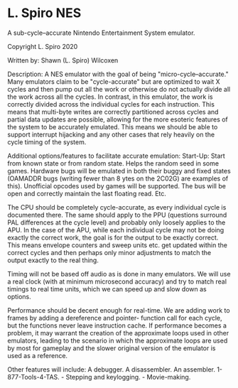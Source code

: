 # L. Spiro NES
 A sub-cycle–accurate Nintendo Entertainment System emulator.

 Copyright L. Spiro 2020

Written by: Shawn (L. Spiro) Wilcoxen

Description: A NES emulator with the goal of being "micro-cycle–accurate." Many emulators claim to be "cycle-accurate"
	but are optimized to wait X cycles and then pump out all the work or otherwise do not actually divide all the work across
	all the cycles. In contrast, in this emulator, the work is correctly divided across the individual cycles for each
	instruction.
This means that multi-byte writes are correctly partitioned across cycles and partial data updates are possible, allowing
	for the more esoteric features of the system to be accurately emulated.  This means we should be able to support interrupt
	hijacking and any other cases that rely heavily on the cycle timing of the system.

Additional options/features to facilitate accurate emulation:
	Start-Up: Start from known state or from random state.  Helps the random seed in some games.
	Hardware bugs will be emulated in both their buggy and fixed states (OAMADDR bugs (writing fewer than 8 ytes on the 2C02G)
		are examples of this).
	Unofficial opcodes used by games will be supported.
	The bus will be open and correctly maintain the last floating read.
	Etc.

The CPU should be completely cycle-accurate, as every individual cycle is documented there. The same should apply to the
	PPU (questions surround PAL differences at the cycle level) and probably only loosely applies to the APU.  In the case of
	the APU, while each individual cycle may not be doing exactly the correct work, the goal is for the output to be exactly
	correct. This means envelope counters and sweep units etc. get updated within the correct cycles and then perhaps only
	minor adjustments to match the output exactly to the real thing.

Timing will not be based off audio as is done in many emulators. We will use a real clock (with at minimum microsecond
	accuracy) and try to match real timings to real time units, which we can speed up and slow down as options.

Performance should be decent enough for real-time. We are adding work to frames by adding a dereference and pointer-
	function call for each cycle, but the functions never leave instruction cache. If performance becomes a problem, it may
	warrant the creation of the approximate loops used in other emulators, leading to the scenario in which the approximate
	loops are used by most for gameplay and the slower original version of the emulator is used as a reference.


Other features will include:
	A debugger.
	A disassembler.
	An assembler.
	1-877-Tools-4-TAS.
		- Stepping and keylogging.
		- Movie-making.
